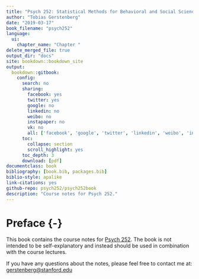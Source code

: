```yaml
--- 
title: "Psych 252: Statistical Methods for Behavioral and Social Sciences"
author: "Tobias Gerstenberg"
date: "2019-03-17"
book_filename: "psych252"
language:
  ui:
    chapter_name: "Chapter "
delete_merged_file: true
output_dir: "docs"
site: bookdown::bookdown_site
output:
  bookdown::gitbook:
    config:
      search: no
      sharing:
        facebook: yes
        twitter: yes
        google: no
        linkedin: no
        weibo: no
        instapaper: no
        vk: no
        all: ['facebook', 'google', 'twitter', 'linkedin', 'weibo', 'instapaper']
      toc:
        collapse: section
        scroll_highlight: yes
      toc_depth: 3
      download: [pdf]
documentclass: book
bibliography: [book.bib, packages.bib]
biblio-style: apalike
link-citations: yes
github-repo: psych252/psych252book
description: "Course notes for Psych 252."
---
```


# Preface {-}

This book contains the course notes for [Psych 252](https://psych252.github.io/). The book is not intended to be self-explanatory and instead should be used in combination with the course lectures. 

If you have any questions about the notes, please feel free to contact me at: gerstenberg@stanford.edu 



